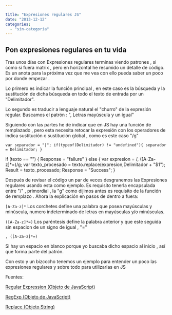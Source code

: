 ```yaml
---

title: "Expresiones regulares JS"
date: "2013-12-12"
categories: 
  - "sin-categoria"
---
```


## Pon expresiones regulares en tu vida

Tras unos días con Expresiones regulares terminas viendo patrones , si como si fuera matrix , pero en horizontal he resumido un detalle de código. Es un anota para la próxima vez que me vea con ello pueda saber un poco por donde empezar .

Lo primero es indicar la función principal , en este caso es la búsqueda y la sustitución de dicha búsqueda en todo el texto de entrada por un "Delimitador".

Lo segundo es traducir a lenguaje natural el "churro" de la expresión regular. Buscamos el patrón : ", Letras mayúscula y un igual"

Siguiendo con las partes he de indicar que en JS hay una función de remplazado , pero esta necesita retocar la expresión con los operadores de indica sustitución o sustitución global , como es este caso "/g"

`var separador = "|"; if(typeof(Delimitador) != "undefined"){ separador = Delimitador; }`

if (texto == "") { Response = "failure" } else { var expresion = /, (\[A-Za-z\]\*=)/g; var texto\_procesado = texto.replace(expresion,Delimitador + "$1"); Result = texto\_procesado; Response = "Success"; }

Después de revisar el código un par de veces desgranemos las Expresiones regulares usando esta como ejemplo. Es requisito tenerla encapsulada entre "/" , primordial , la "g" como dijimos antes es requisito de la función de remplazo . Ahora la explicación en pasos de dentro a fuera:

`[A-Za-z]*` Los corchetes define una palabra que posea mayúsculas y minúscula, numero indeterminado de letras en mayúsculas y/o minúsculas.

`([A-Za-z]*=)` Los paréntesis define la palabra anterior y que este seguida sin espacion de un signo de igual , "="

`, ([A-Za-z]*=)`

Si hay un espacio en blanco porque yo buscaba dicho espacio al inicio , así que forma parte del patrón.

Con esto y un bizcocho tenemos un ejemplo para entender un poco las expresiones regulares y sobre todo para utilizarlas en JS

Fuentes:

[Regular Expression (Objeto de JavaScript)](https://msdn.microsoft.com/es-es/library/ie/h6e2eb7w%28v=vs.94%29.aspx "Regular Expression (Objeto de JavaScript)")

[RegExp (Objeto de JavaScript)](https://msdn.microsoft.com/es-es/library/ie/9dthzd08%28v=vs.94%29.aspx "RegExp (Objeto de JavaScript)")

[Replace (Objeto String)](https://msdn.microsoft.com/es-es/library/ie/t0kbytzc%28v=vs.94%29.aspx "replace (Método, String de JavaScript)")
